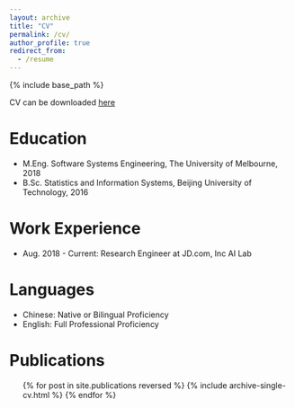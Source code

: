 ```yaml
---
layout: archive
title: "CV"
permalink: /cv/
author_profile: true
redirect_from:
  - /resume
---
```


{% include base_path %}

CV can be downloaded <a href="https://minghao-wu.github.io/files/cv/minghao-wu-cv-en.pdf"><u>here</u></a>

Education
======
* M.Eng. Software Systems Engineering, The University of Melbourne, 2018
* B.Sc. Statistics and Information Systems, Beijing University of Technology, 2016

Work Experience
======

* Aug. 2018 - Current: Research Engineer at JD.com, Inc AI Lab

Languages
======

* Chinese: Native or Bilingual Proficiency
* English: Full Professional Proficiency

Publications
======
  <ul>{% for post in site.publications reversed %}
    {% include archive-single-cv.html %}
  {% endfor %}</ul>